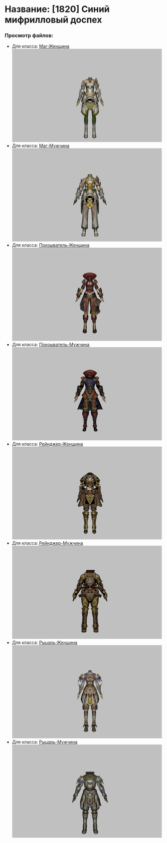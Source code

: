 # Название: [1820] Синий мифрилловый доспех

### Просмотр файлов:
- Для класса: [Маг-Женщина](Маг-Женщина)
![p050004.png](Маг-Женщина/p050004.png)
- Для класса: [Маг-Мужчина](Маг-Мужчина)
![p040004.png](Маг-Мужчина/p040004.png)
- Для класса: [Призыватель-Женщина](Призыватель-Женщина)
![p090002.png](Призыватель-Женщина/p090002.png)
- Для класса: [Призыватель-Мужчина](Призыватель-Мужчина)
![p080002.png](Призыватель-Мужчина/p080002.png)
- Для класса: [Рейнджер-Женщина](Рейнджер-Женщина)
![p030006.png](Рейнджер-Женщина/p030006.png)
- Для класса: [Рейнджер-Мужчина](Рейнджер-Мужчина)
![p020006.png](Рейнджер-Мужчина/p020006.png)
- Для класса: [Рыцарь-Женщина](Рыцарь-Женщина)
![p010008.png](Рыцарь-Женщина/p010008.png)
- Для класса: [Рыцарь-Мужчина](Рыцарь-Мужчина)
![p000008.png](Рыцарь-Мужчина/p000008.png)
